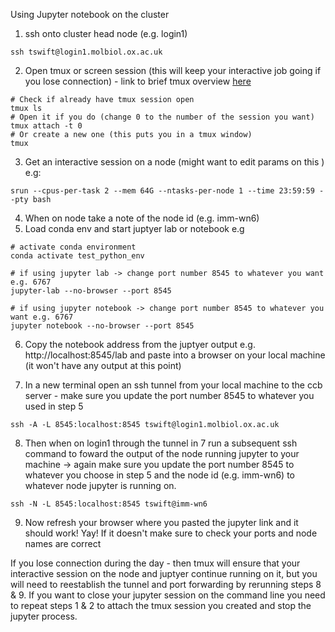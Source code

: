 Using Jupyter notebook on the cluster 

1) ssh onto cluster head node (e.g. login1)
```
ssh tswift@login1.molbiol.ox.ac.uk
```
2) Open tmux or screen session (this will keep your interactive job going if you lose connection) - link to brief tmux overview [here](https://www.hamvocke.com/blog/a-quick-and-easy-guide-to-tmux/)
```
# Check if already have tmux session open 
tmux ls 
# Open it if you do (change 0 to the number of the session you want)
tmux attach -t 0 
# Or create a new one (this puts you in a tmux window) 
tmux 
```
3) Get an interactive session on a node (might want to edit params on this ) e.g: 

```srun --cpus-per-task 2 --mem 64G --ntasks-per-node 1 --time 23:59:59 --pty bash```

4) When on node take a note of the node id (e.g. imm-wn6)
5) Load conda env and start juptyer lab or notebook e.g 

```
# activate conda environment 
conda activate test_python_env

# if using jupyter lab -> change port number 8545 to whatever you want e.g. 6767
jupyter-lab --no-browser --port 8545

# if using jupyter notebook -> change port number 8545 to whatever you want e.g. 6767
jupyter notebook --no-browser --port 8545
```
6) Copy the notebook address from the juptyer output e.g. http://localhost:8545/lab and paste into a browser on your local machine (it won't have any output at this point)
   

8) In a new terminal open an ssh tunnel from your local machine to the ccb server - make sure you update the port number 8545 to whatever you used in step 5 

```ssh -A -L 8545:localhost:8545 tswift@login1.molbiol.ox.ac.uk```

8) Then when on login1 through the tunnel in 7 run a subsequent ssh command to foward the output of the node running jupyter to your machine -> again make sure you update the port number 8545 to whatever you choose in step 5 and the node id (e.g. imm-wn6) to whatever node jupyter is running on. 

```ssh -N -L 8545:localhost:8545 tswift@imm-wn6```

9) Now refresh your browser where you pasted the jupyter link and it should work! Yay! If it doesn't make sure to check your ports and node names are correct
 
If you lose connection during the day - then tmux will ensure that your interactive session on the node and juptyer continue running on it, but you will need to reestablish the tunnel and port forwarding by rerunning steps 8 & 9. If you want to close your jupyter session on the command line you need to repeat steps 1 & 2 to attach the tmux session you created and stop the jupyter process. 

